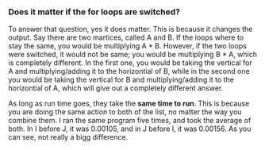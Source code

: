 ### Does it matter if the for loops are switched?
To answer that question, yes it does matter. This is because it changes the output. Say there are two martices, called A and B. If the loops
where to stay the same, you would be multiplying A * B. However, if the two loops were switched, it would not be same; you would be multiplying
B * A, which is completely different. In the first one, you would be taking the vertical for A and multiplying/adding it to the horizontial of B,
while in the second one you would be taking the vertical for B and multiplying/adding it to the horizontial of A, which will give out a completely 
different answer. 

As long as run time goes, they take the **same time to run**. This is because you are doing the same action to both of the list, no matter the way you combine them. I ran the same program five times, and took the average of both. In I before J, it was 0.00105, and in J before I, it was 0.00156. As you can see, not really a bigg difference.
  
